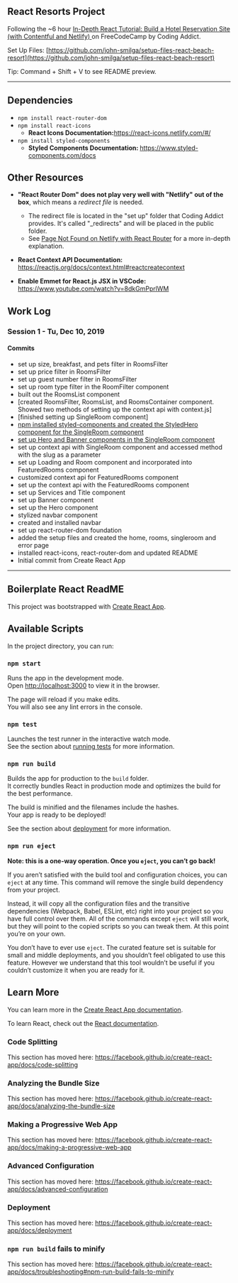 
## React Resorts Project

Following the ~6 hour [In-Depth React Tutorial: Build a Hotel Reservation Site (with Contentful and Netlify)
](https://www.youtube.com/watch?v=LXJOvkVYQqA) on FreeCodeCamp by Coding Addict.

Set Up Files: [https://github.com/john-smilga/setup-files-react-beach-resort](https://github.com/john-smilga/setup-files-react-beach-resort)

Tip: Command + Shift + V to see README preview.

<hr/>



## Dependencies 

* ```npm install react-router-dom```
* ```npm install react-icons```
    * <strong>React Icons Documentation:</strong>https://react-icons.netlify.com/#/ 
* ```npm install styled-components```
    * <strong>Styled Components Documentation: </strong>https://www.styled-components.com/docs


## Other Resources

* <strong>"React Router Dom" does not play very well with "Netlify" out of the box</strong>, which means  a <em>redirect file</em> is needed.
  * The redirect file is located in the "set up" folder that Coding Addict provides. It's called "_redirects" and will be placed in the public folder.
  * See [Page Not Found on Netlify with React Router](https://sung.codes/blog/2018/12/18/page-not-found-on-netlify-with-react-router/) for a more in-depth explanation.

* <strong>React Context API Documentation: </strong>https://reactjs.org/docs/context.html#reactcreatecontext

* <strong>Enable Emmet for React.js JSX in VSCode: </strong> https://www.youtube.com/watch?v=8dkGmPprlWM


## Work Log

### Session 1 - Tu, Dec 10, 2019

#### Commits

* set up size, breakfast, and pets filter in RoomsFilter
* set up price filter in RoomsFilter
* set up guest number filter in RoomsFilter
* set up room type filter in the RoomFilter component
* built out the RoomsList component
* [created RoomsFilter, RoomsList, and RoomsContainer component. Showed two methods of setting up the context api with context.js]
* [finished setting up SingleRoom component]
* [npm installed styled-components and created the StyledHero component for the SingleRoom component](https://github.com/juzdepom/react-resort/commit/cea85b3759898351efab63ab62c32bd9ca44234b)
* [set up Hero and Banner components in the SingleRoom component](https://github.com/juzdepom/react-resort/commit/3c30bf6b5e0be96195f53233d82726a75de66691)
* set up context api with SingleRoom component and accessed method with the slug as a parameter
* set up Loading and Room component and incorporated into FeaturedRooms component
* customized context api for FeaturedRooms component
* set up the context api with the FeaturedRooms component
* set up Services and Title component
* set up Banner component
* set up the Hero component
* stylized navbar component
* created and installed navbar
* set up react-router-dom foundation
* added the setup files and created the home, rooms, singleroom and error page
* installed react-icons, react-router-dom and updated README
* Initial commit from Create React App

<hr/>

## Boilerplate React ReadME

This project was bootstrapped with [Create React App](https://github.com/facebook/create-react-app).

## Available Scripts

In the project directory, you can run:

### `npm start`

Runs the app in the development mode.<br />
Open [http://localhost:3000](http://localhost:3000) to view it in the browser.

The page will reload if you make edits.<br />
You will also see any lint errors in the console.

### `npm test`

Launches the test runner in the interactive watch mode.<br />
See the section about [running tests](https://facebook.github.io/create-react-app/docs/running-tests) for more information.

### `npm run build`

Builds the app for production to the `build` folder.<br />
It correctly bundles React in production mode and optimizes the build for the best performance.

The build is minified and the filenames include the hashes.<br />
Your app is ready to be deployed!

See the section about [deployment](https://facebook.github.io/create-react-app/docs/deployment) for more information.

### `npm run eject`

**Note: this is a one-way operation. Once you `eject`, you can’t go back!**

If you aren’t satisfied with the build tool and configuration choices, you can `eject` at any time. This command will remove the single build dependency from your project.

Instead, it will copy all the configuration files and the transitive dependencies (Webpack, Babel, ESLint, etc) right into your project so you have full control over them. All of the commands except `eject` will still work, but they will point to the copied scripts so you can tweak them. At this point you’re on your own.

You don’t have to ever use `eject`. The curated feature set is suitable for small and middle deployments, and you shouldn’t feel obligated to use this feature. However we understand that this tool wouldn’t be useful if you couldn’t customize it when you are ready for it.

## Learn More

You can learn more in the [Create React App documentation](https://facebook.github.io/create-react-app/docs/getting-started).

To learn React, check out the [React documentation](https://reactjs.org/).

### Code Splitting

This section has moved here: https://facebook.github.io/create-react-app/docs/code-splitting

### Analyzing the Bundle Size

This section has moved here: https://facebook.github.io/create-react-app/docs/analyzing-the-bundle-size

### Making a Progressive Web App

This section has moved here: https://facebook.github.io/create-react-app/docs/making-a-progressive-web-app

### Advanced Configuration

This section has moved here: https://facebook.github.io/create-react-app/docs/advanced-configuration

### Deployment

This section has moved here: https://facebook.github.io/create-react-app/docs/deployment

### `npm run build` fails to minify

This section has moved here: https://facebook.github.io/create-react-app/docs/troubleshooting#npm-run-build-fails-to-minify
